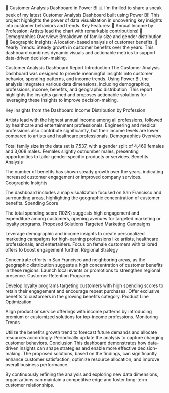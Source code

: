 🚀 Customer Analysis Dashboard in Power BI 📊
I'm thrilled to share a sneak peek of my latest Customer Analysis Dashboard built using Power BI! This project highlights the power of data visualization in uncovering key insights into customer behaviors and trends.
Key Features:
 🔹 Annual Income by Profession: Artists lead the chart with remarkable contributions!
 🔹 Demographics Overview: Breakdown of family size and gender distribution.
 🔹 Geographic Insights: A location-based analysis of customer benefits.
 🔹 Yearly Trends: Steady growth in customer benefits over the years.
This dashboard combines dynamic visuals and actionable metrics to support data-driven decision-making.

Customer Analysis Dashboard Report
Introduction
The Customer Analysis Dashboard was designed to provide meaningful insights into customer behavior, spending patterns, and income trends. Using Power BI,
the analysis integrates various data dimensions, including demographics, professions, income, benefits, and geographic distribution. 
This report highlights the insights gained and proposes actionable solutions for leveraging these insights to improve decision-making.

Key Insights from the Dashboard
Income Distribution by Profession

Artists lead with the highest annual income among all professions, followed by healthcare and entertainment professionals.
Engineering and medical professions also contribute significantly, but their income levels are lower compared to artists and healthcare professionals.
Demographics Overview

Total family size in the data set is 7,537, with a gender split of 4,469 females and 3,068 males.
Females slightly outnumber males, presenting opportunities to tailor gender-specific products or services.
Benefits Analysis

The number of benefits has shown steady growth over the years, indicating increased customer engagement or improved company services.
Geographic Insights

The dashboard includes a map visualization focused on San Francisco and surrounding areas, highlighting the geographic concentration of customer benefits.
Spending Score

The total spending score (102K) suggests high engagement and expenditure among customers, opening avenues for targeted marketing or loyalty programs.
Proposed Solutions
Targeted Marketing Campaigns

Leverage demographic and income insights to create personalized marketing campaigns for high-earning professions like artists, healthcare professionals, and entertainers.
Focus on female customers with tailored offers to boost engagement further.
Regional Strategy

Concentrate efforts in San Francisco and neighboring areas, as the geographic distribution suggests a high concentration of customer benefits in these regions.
Launch local events or promotions to strengthen regional presence.
Customer Retention Programs

Develop loyalty programs targeting customers with high spending scores to retain their engagement and encourage repeat purchases.
Offer exclusive benefits to customers in the growing benefits category.
Product Line Optimization

Align product or service offerings with income patterns by introducing premium or customized solutions for top-income professions.
Monitoring Trends

Utilize the benefits growth trend to forecast future demands and allocate resources accordingly.
Periodically update the analysis to capture changing customer behaviors.
Conclusion
This dashboard demonstrates how data-driven insights can shape strategies and enable more effective decision-making. The proposed solutions, 
based on the findings, can significantly enhance customer satisfaction, optimize resource allocation, and improve overall business performance.

By continuously refining the analysis and exploring new data dimensions, organizations can maintain a competitive edge and foster long-term customer relationships.
